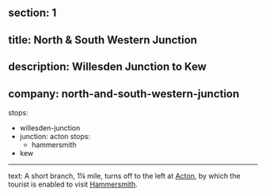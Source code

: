 ﻿section: 1
----
title: North & South Western Junction
----
description: Willesden Junction to Kew
----
company: north-and-south-western-junction
----
stops:
- willesden-junction
- junction: acton
  stops:
    - hammersmith
- kew
----
text: A short branch, 1¼ mile, turns off to the left at [Acton](/stations/acton), by which the tourist is enabled to visit [Hammersmith](/stations/hammersmith).
